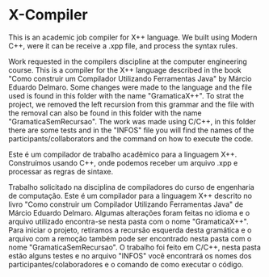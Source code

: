 # X-Compiler
This is an academic job compiler for X++ language.
We built using Modern C++, were it can be receive a .xpp file, and process the syntax rules.

Work requested in the compilers discipline at the computer engineering course.
This is a compiler for the X++ language described in the book "Como construir um Compilador Utilizando Ferramentas Java" by Márcio Eduardo Delmaro.
Some changes were made to the language and the file used is found in this folder with the name "GramaticaX++".
To strat the project, we removed the left recursion from this grammar and the file with the removal can also be found in this folder with the name "GramaticaSemRecursao".
The work was made using C/C++, in this folder there are some tests and in the "INFOS" file you will find the names of the participants/collaborators and the command on how to execute the code.


Este é um compilador de trabalho acadêmico para a linguagem X++.
Construímos usando C++, onde podemos receber um arquivo .xpp e processar as regras de sintaxe.

Trabalho solicitado na disciplina de compiladores do curso de engenharia de computação.
Este é um compilador para a linguagem X++ descrito no livro "Como construir um Compilador Utilizando Ferramentas Java" de Márcio Eduardo Delmaro.
Algumas alterações foram feitas no idioma e o arquivo utilizado encontra-se nesta pasta com o nome "GramaticaX++".
Para iniciar o projeto, retiramos a recursão esquerda desta gramática e o arquivo com a remoção também pode ser encontrado nesta pasta com o nome "GramaticaSemRecursao".
O trabalho foi feito em C/C++, nesta pasta estão alguns testes e no arquivo "INFOS" você encontrará os nomes dos participantes/colaboradores e o comando de como executar o código.
